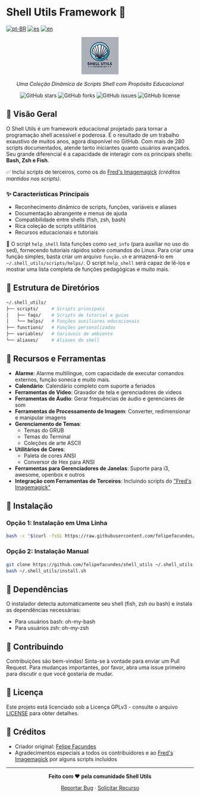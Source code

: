 # Shell Utils Framework 🐚

[![pt-BR](https://img.shields.io/badge/lang-pt--BR-green.svg)](./README_pt.md) [![es](https://img.shields.io/badge/lang-es-yellow.svg)](./README_es.md) [![en](https://img.shields.io/badge/lang-en-red.svg)](./README.md)

<div align="center">
  
![Shell Utils Logo](./icons/logo.png)

*Uma Coleção Dinâmica de Scripts Shell com Propósito Educacional*

![GitHub stars](https://img.shields.io/github/stars/felipefacundes/shell_utils?style=social)
![GitHub forks](https://img.shields.io/github/forks/felipefacundes/shell_utils?style=social)
![GitHub issues](https://img.shields.io/github/issues/felipefacundes/shell_utils)
![GitHub license](https://img.shields.io/github/license/felipefacundes/shell_utils)

</div>

## 🌟 Visão Geral

O Shell Utils é um framework educacional projetado para tornar a programação shell acessível e poderosa. É o resultado de um trabalho exaustivo de muitos anos, agora disponível no GitHub. Com mais de 280 scripts documentados, atende tanto iniciantes quanto usuários avançados. Seu grande diferencial é a capacidade de interagir com os principais shells: **Bash, Zsh e Fish**.

✅ Inclui scripts de terceiros, como os do [Fred's Imagemagick](http://www.fmwconcepts.com/imagemagick/index.php) *(créditos mantidos nos scripts)*.

### ✨ Características Principais

- Reconhecimento dinâmico de scripts, funções, variáveis e aliases
- Documentação abrangente e menus de ajuda
- Compatibilidade entre shells (fish, zsh, bash)
- Rica coleção de scripts utilitários
- Recursos educacionais e tutoriais

📌 O script `help_shell` lista funções como `sed_info` (para auxiliar no uso do sed), fornecendo tutoriais rápidos sobre comandos do Linux. Para criar uma função simples, basta criar um arquivo `função.sh` e armazená-lo em `~/.shell_utils/scripts/helps/`. O script `help_shell` será capaz de lê-los e mostrar uma lista completa de funções pedagógicas e muito mais.

## 📁 Estrutura de Diretórios

```bash
~/.shell_utils/
├── scripts/     # Scripts principais
│   ├── faqs/    # Scripts de tutorial e guias
│   └── helps/   # Funções auxiliares educacionais
├── functions/   # Funções personalizadas
├── variables/   # Variáveis de ambiente
└── aliases/     # Aliases do shell
```

## 🔧 Recursos e Ferramentas

- **Alarme**: Alarme multilíngue, com capacidade de executar comandos externos, função soneca e muito mais.
- **Calendário**: Calendário completo com suporte a feriados
- **Ferramentas de Video**: Gravador de tela e gerenciadores de videos
- **Ferramentas de Áudio**: Gerar frequências de áudio e gerenciares de som
- **Ferramentas de Processamento de Imagem**: Converter, redimensionar e manipular imagens
- **Gerenciamento de Temas**:
  - Temas do GRUB
  - Temas do Terminal
  - Coleções de arte ASCII
- **Utilitários de Cores**:
  - Paleta de cores ANSI
  - Conversor de Hex para ANSI
- **Ferramentas para Gerenciadores de Janelas**: Suporte para i3, awesome, openbox e outros
- **Integração com Ferramentas de Terceiros**: Incluindo scripts do ["Fred's Imagemagick"](http://www.fmwconcepts.com/imagemagick/index.php)

## 🚀 Instalação

### Opção 1: Instalação em Uma Linha
```bash
bash -c "$(curl -fsSL https://raw.githubusercontent.com/felipefacundes/shell_utils/master/tools/install.sh)"
```

### Opção 2: Instalação Manual
```bash
git clone https://github.com/felipefacundes/shell_utils ~/.shell_utils
bash ~/.shell_utils/install.sh
```

## 🔄 Dependências

O instalador detecta automaticamente seu shell (fish, zsh ou bash) e instala as dependências necessárias:
- Para usuários bash: oh-my-bash
- Para usuários zsh: oh-my-zsh

## 🤝 Contribuindo

Contribuições são bem-vindas! Sinta-se à vontade para enviar um Pull Request. Para mudanças importantes, por favor, abra uma issue primeiro para discutir o que você gostaria de mudar.

## 📜 Licença

Este projeto está licenciado sob a Licença GPLv3 - consulte o arquivo [LICENSE](LICENSE) para obter detalhes.

## 👏 Créditos

- Criador original: [Felipe Facundes](https://github.com/felipefacundes)
- Agradecimentos especiais a todos os contribuidores e ao [Fred's Imagemagick](http://www.fmwconcepts.com/imagemagick/index.php) por alguns scripts incluídos

---

<div align="center">
  
**Feito com ❤️ pela comunidade Shell Utils**

[Reportar Bug](https://github.com/felipefacundes/shell_utils/issues) · [Solicitar Recurso](https://github.com/felipefacundes/shell_utils/issues)

</div>